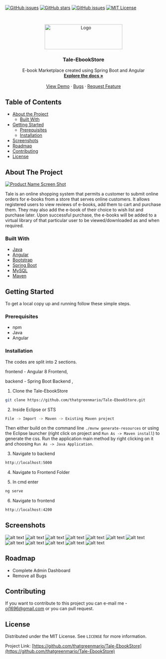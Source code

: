 




<a href="https://github.com/thatgreenmario/Tale-EbookStore/issues"><img alt="GitHub issues" src="https://img.shields.io/badge/Commits-136-brightgreen"></a>
<a href="https://github.com/thatgreenmario/Tale-EbookStore/stargazers"><img alt="GitHub stars" src="https://img.shields.io/github/stars/thatgreenmario/Tale-EbookStore"></a>
<a href="https://github.com/thatgreenmario/Tale-EbookStore/issues"><img alt="GitHub issues" src="https://img.shields.io/github/issues/thatgreenmario/Tale-EbookStore"></a>
[![MIT License][license-shield]][license-url]




<!-- PROJECT LOGO -->
<br />
<p align="center">
  <a href="https://github.com/thatgreenmario/Tale-EbookStore">
    <img src="Screenshots/logo.png" alt="Logo" width="250" height="80">
  </a>

  <h3 align="center">Tale-EbookStore</h3>

  <p align="center">
    E-book Marketplace created using Spring Boot and Angular
    <br />
    <a href="https://github.com/thatgreenmario/Tale-EbookStore"><strong>Explore the docs »</strong></a>
    <br />
    <br />
    <a href="https://github.com/thatgreenmario/Tale-EbookStore">View Demo</a>
    ·
    <a href="https://github.com/thatgreenmario/Tale-EbookStore/issues">Bugs</a>
    ·
    <a href="https://github.com/thatgreenmario/Tale-EbookStore/issues">Request Feature</a>
  </p>
</p>



<!-- TABLE OF CONTENTS -->
## Table of Contents

* [About the Project](#about-the-project)
  * [Built With](#built-with)
* [Getting Started](#getting-started)
  * [Prerequisites](#prerequisites)
  * [Installation](#installation)
* [Screenshots](#usage)
* [Roadmap](#roadmap)
* [Contributing](#contributing)
* [License](#license)


<!-- ABOUT THE PROJECT -->
## About The Project

[![Product Name Screen Shot][product-screenshot]](https://example.com)

Tale is an online shopping system that permits a customer to submit online
orders for e-books from a store that serves online customers. It allows
registered users to view reviews of e-books, add them to cart and purchase
them. They may also add the e-book of their choice to wish list and purchase
later. Upon successful purchase, the e-books will be added to a virtual
library of that particular user to be viewed/downloaded as and when
required.

### Built With

* [Java](https://www.oracle.com/technetwork/java/javase/overview/index.html)
* [Angular](https://angular.io/)
* [Bootstrap](https://getbootstrap.com/)
* [Spring Boot](https://spring.io/)
* [MySQL](https://www.mysql.com/)
* [Maven](https://maven.apache.org/)





<!-- GETTING STARTED -->
## Getting Started

To get a local copy up and running follow these simple steps.

### Prerequisites

* npm
* Java
* Angular 

### Installation

The codes are split into 2 sections.

frontend - Angular 8 Frontend,

backend - Spring Boot Backend ,


 
1. Clone the Tale-EbookStore
```sh
git clone https://github.com/thatgreenmario/Tale-EbookStore.git
```
2. Inside Eclipse or STS
```sh
File -> Import -> Maven -> Existing Maven project
```

Then either build on the command line `./mvnw generate-resources` or using the Eclipse launcher (right click on project and `Run As -> Maven install`) to generate the css. Run the application main method by right clicking on it and choosing `Run As -> Java Application`.

3. Navigate to backend
```sh
http://localhost:5000
```

4. Navigate to Frontend Folder

5. In cmd enter
```sh
ng serve
```
6. Navigate to frontend
```sh
http://localhost:4200
```


<!-- USAGE EXAMPLES -->
## Screenshots

![alt text](Screenshots/Screenshot%20(2).png)
![alt text](Screenshots/project.png)
![alt text](Screenshots/Screenshot%20(9).png)
![alt text](Screenshots/Screenshot%20(13).png)
![alt text](Screenshots/Screenshot%20(15).png)
![alt text](Screenshots/Screenshot%20(17).png)
![alt text](Screenshots/Screenshot%20(18).png)
![alt text](Screenshots/Screenshot%20(29).png)
![alt text](Screenshots/Screenshot%20(30).png)
![alt text](Screenshots/Screenshot%20(31).png)
![alt text](Screenshots/Screenshot%20(33).png)
![alt text](Screenshots/Screenshot%20(34).png)
<!-- ROADMAP -->
## Roadmap

* Complete Admin Dashboard
* Remove all Bugs



<!-- CONTRIBUTING -->
## Contributing

If you want to contribute to this project you can e-mail me - oj1696@gmail.com or you can pull request.



<!-- LICENSE -->
## License

Distributed under the MIT License. See `LICENSE` for more information.





Project Link: [https://github.com/thatgreenmario/Tale-EbookStore](https://github.com/thatgreenmario/Tale-EbookStore)






<!-- MARKDOWN LINKS & IMAGES -->
<!-- https://www.markdownguide.org/basic-syntax/#reference-style-links -->
[contributors-shield]: https://img.shields.io/badge/Contributers-4-brightgreen
[contributors-url]: https://github.com/thatgreenmario/Tale-EbookStore/graphs/contributors
[forks-shield]: https://img.shields.io/badge/Commits-136-brightgreen
[forks-url]: https://github.com/thatgreenmario/Tale-EbookStore/network/members
[stars-shield]: https://img.shields.io/github/stars/thatgreenmario/Tale-EbookStore
[stars-url]: https://github.com/thatgreenmario/Tale-EbookStore/stargazers
[issues-shield]: https://img.shields.io/github/issues/othneildrew/Best-README-Template.svg?style=flat-square
[issues-url]: https://github.com/thatgreenmario/Tale-EbookStore/issues
[license-shield]: https://img.shields.io/github/license/othneildrew/Best-README-Template.svg?style=flat-square
[license-url]: https://github.com/thatgreenmario/Tale-EbookStore/blob/master/LICENSE
[linkedin-shield]: https://img.shields.io/badge/-LinkedIn-black.svg?style=flat-square&logo=linkedin&colorB=555
[linkedin-url]: https://www.linkedin.com/in/omkar-jadhav-521a23104/
[product-screenshot]: Screenshots/project.png
